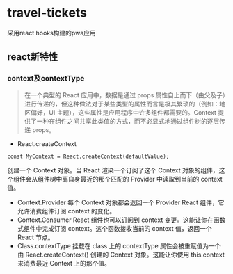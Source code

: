# travel-tickets
采用react hooks构建的pwa应用

## react新特性
### context及contextType
> 在一个典型的 React 应用中，数据是通过 props 属性自上而下（由父及子）进行传递的，但这种做法对于某些类型的属性而言是极其繁琐的（例如：地区偏好，UI 主题），这些属性是应用程序中许多组件都需要的。Context 提供了一种在组件之间共享此类值的方式，而不必显式地通过组件树的逐层传递 props。
* React.createContext
```
const MyContext = React.createContext(defaultValue);
```
创建一个 Context 对象。当 React 渲染一个订阅了这个 Context 对象的组件，这个组件会从组件树中离自身最近的那个匹配的 Provider 中读取到当前的 context 值。
* Context.Provider
每个 Context 对象都会返回一个 Provider React 组件，它允许消费组件订阅 context 的变化。
* Context.Consumer
React 组件也可以订阅到 context 变更。这能让你在函数式组件中完成订阅 context。这个函数接收当前的 context 值，返回一个 React 节点。
* Class.contextType
挂载在 class 上的 contextType 属性会被重赋值为一个由 React.createContext() 创建的 Context 对象。这能让你使用 this.context 来消费最近 Context 上的那个值。